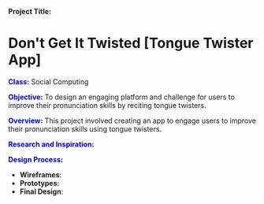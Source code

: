 **Project Title:** 
# Don't Get It Twisted [Tongue Twister App]

<span style="color:MediumBlue;">**Class:**  </span> Social Computing

<span style="color:MediumBlue;">**Objective:**  </span> To design an engaging platform and challenge for users to improve their pronunciation skills by reciting tongue twisters.

<span style="color:MediumBlue;">**Overview:**  </span> This project involved creating an app to engage users to improve their pronunciation skills using tongue twisters. 

<span style="color:MediumBlue;">**Research and Inspiration:**  </span>

<span style="color:MediumBlue;">**Design Process:**  </span>
  - **Wireframes**:
  - **Prototypes**:
  - **Final Design**:

